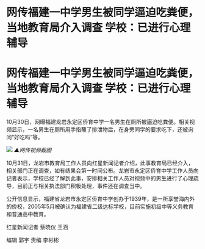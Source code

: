# 网传福建一中学男生被同学逼迫吃粪便，当地教育局介入调查 学校：已进行心理辅导

# 网传福建一中学男生被同学逼迫吃粪便，当地教育局介入调查 学校：已进行心理辅导

10月30日，网曝福建龙岩永定区侨育中学一名男生在厕所被逼迫吃粪便。相关视频显示，一名男生在厕所用手指蘸了排泄物后，在身旁同学的要求吃下，还被询问“好吃吗”等。

![](https://inews.gtimg.com/om_bt/OnDtid2cz8KVz0Ynq0DTeciC46yT0y8C3s0i2pe7ilIOEAA/1000)
_▲网传视频截图_

10月31日，龙岩市教育局工作人员向红星新闻记者介绍，此事教育局已经介入，相关部门正在调查，如有结果会第一时间公布。龙岩市永定区侨育中学工作人员向记者表示，学校已经了解到此事，安排相关工作人员对视频中的男生进行了心理疏导，目前正与相关执法部门积极处理，事件还在调查当中。

公开信息显示，福建省龙岩市永定区侨育中学创办于1939年，是一所享誉海内外的侨校，2005年5月被确认为福建省二级达标学校，目前实施初级中等义务教育和普通高中教育。

红星新闻记者 蔡晓仪 王涵

编辑 郭宇 责编 李彬彬


